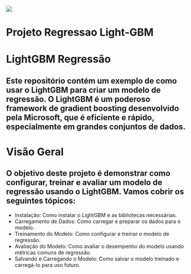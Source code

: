 ![](https://lightgbm.readthedocs.io/en/stable/_images/LightGBM_logo_black_text.svg)
# Projeto Regressao Light-GBM

# LightGBM Regressão
## Este repositório contém um exemplo de como usar o LightGBM para criar um modelo de regressão. O LightGBM é um poderoso framework de gradient boosting desenvolvido pela Microsoft, que é eficiente e rápido, especialmente em grandes conjuntos de dados.

# Visão Geral
## O objetivo deste projeto é demonstrar como configurar, treinar e avaliar um modelo de regressão usando o LightGBM. Vamos cobrir os seguintes tópicos:

* Instalação: Como instalar o LightGBM e as bibliotecas necessárias.
* Carregamento de Dados: Como carregar e preparar os dados para o modelo.
* Treinamento do Modelo: Como configurar e treinar o modelo de regressão.
* Avaliação do Modelo: Como avaliar o desempenho do modelo usando métricas comuns de regressão.
* Salvando e Carregando o Modelo: Como salvar o modelo treinado e carregá-lo para uso futuro.
